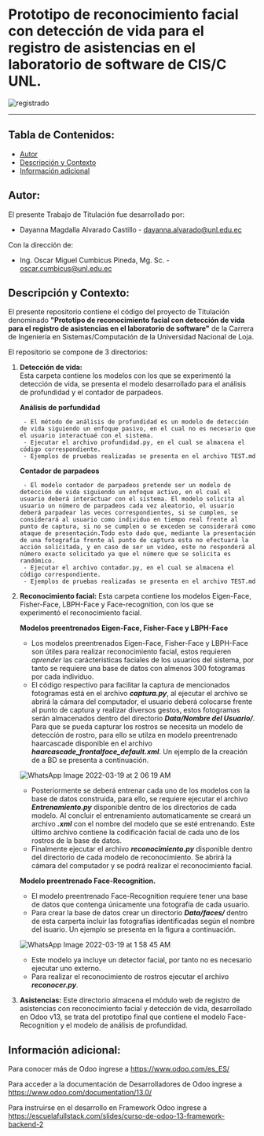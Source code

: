 # Prototipo de reconocimiento facial con detección de vida para el registro de asistencias en el laboratorio de software de CIS/C UNL.

![registrado](https://github.com/Computacion-UNL/FaceRecognition-LivenessDetection/assets/46323169/8a028adb-6e73-4091-82e7-c9a3b0f2fa32)

------------
## Tabla de Contenidos:
- [Autor](#autor)
- [Descripción y Contexto](#descripción-y-contexto)
- [Información adicional](#información-adicional)

## Autor:
El presente Trabajo de Titulación fue desarrollado por:
- Dayanna Magdalla Alvarado Castillo - dayanna.alvarado@unl.edu.ec

Con la dirección de:
- Ing. Oscar Miguel Cumbicus Pineda, Mg. Sc. - oscar.cumbicus@unl.edu.ec

## Descripción y Contexto:
El presente repositorio contiene el código del proyecto de Titulación denominado **"Prototipo de reconocimiento facial con detección de vida para el registro de asistencias en el laboratorio de software"** de la Carrera de Ingeniería en Sistemas/Computación de la Universidad Nacional de Loja.

El repositorio se compone de 3 directorios: 
1. **Detección de vida:**  
Esta carpeta contiene los modelos con los que se experimentó la detección de vida, se presenta el modelo desarrollado para el análisis de profundidad y el contador de parpadeos.  

    **Análisis de porfundidad**  
    
        - El método de análisis de profundidad es un modelo de detección de vida siguiendo un enfoque pasivo, en el cual no es necesario que el usuario interactuaé con el sistema.
        - Ejecutar el archivo profundidad.py, en el cual se almacena el código correspondiente.
        - Ejemplos de pruebas realizadas se presenta en el archivo TEST.md

   **Contador de parpadeos**  
   
        - El modelo contador de parpadeos pretende ser un modelo de detección de vida siguiendo un enfoque activo, en el cual el usuario deberá interactuar con el sistema. El modelo solicita al usuario un número de parpadeos cada vez aleatorio, el usuario deberá parpadear las veces correspondientes, si se cumplen, se considerará al usuario como individuo en tiempo real frente al punto de captura, si no se cumplen o se exceden se considerará como ataque de presentación.Todo esto dado que, mediante la presentación de una fotografía frente al punto de captura esta no efectuará la acción solicitada, y en caso de ser un video, este no responderá al número exacto solicitado ya que el número que se solicita es randómico.
        - Ejecutar el archivo contador.py, en el cual se almacena el código correspondiente. 
        - Ejemplos de pruebas realizadas se presenta en el archivo TEST.md
 
2. **Reconocimiento facial:** Esta carpeta contiene los modelos Eigen-Face, Fisher-Face, LBPH-Face y Face-recognition, con los que se experimentó el reconocimiento facial.

      **Modelos preentrenados Eigen-Face, Fisher-Face y LBPH-Face**

      * Los modelos preentrenados Eigen-Face, Fisher-Face y LBPH-Face son útiles para realizar reconocimiento facial, estos requieren _aprender_ las carácteristicas faciales de los usuarios del sistema, por tanto se requiere una base de datos con almenos 300 fotogramas por cada individuo.
      * El código respectivo para facilitar la captura de mencionados fotogramas está en el archivo **_captura.py_**, al ejecutar el archivo se abrirá la cámara del computador, el usuario deberá colocarse frente al punto de captura y realizar diversos gestos, estos fotogramas serán almacenados dentro del directorio **_Data/Nombre del Usuario/_**. Para que se pueda capturar los rostros se necesita un modelo de detección de rostro, para ello se utilza en modelo preentrenado haarcascade disponible en el archivo **_haarcascade_frontalface_default.xml_**. Un ejemplo de la creación de a BD se presenta a continuación.

      ![WhatsApp Image 2022-03-19 at 2 06 19 AM](https://user-images.githubusercontent.com/46323169/159111369-3bf2fd48-7ad1-4110-a807-8e03c228bd7f.jpeg)

      * Posteriormente se deberá entrenar cada uno de los modelos con la base de datos construida, para ello, se requiere ejecutar el archivo **_Entrenamiento.py_** disponible dentro de los directorios de cada modelo. Al concluir el entrenamiento automaticamente se creará un archivo **_.xml_** con el nombre del modelo que se esté entrenando. Este último archivo contiene la codificación facial de cada uno de los rostros de la base de datos.
      * Finalmente ejecutar el archivo **_reconocimiento.py_** disponible dentro del directorio de cada modelo de reconocimiento. Se abrirá la cámara del computador y se podrá realizar el reconocimiento facial.

    **Modelo preentrenado Face-Recognition.**
      * El modelo preentrenado Face-Recognition requiere tener una base de datos que contenga únicamente una fotografía de cada usuario.
      * Para crear la base de datos crear un directorio **_Data/faces/_** dentro de esta carperta incluir las fotografías identificadas según el nombre del isuario. Un ejemplo se presenta en la figura a continuación.
      
      ![WhatsApp Image 2022-03-19 at 1 58 45 AM](https://user-images.githubusercontent.com/46323169/159111125-13c98277-fbac-492c-a591-64080d67f89f.jpeg)
      

      * Este modelo ya incluye un detector facial, por tanto no es necesario ejecutar uno externo.
      * Para realizar el reconocimiento de rostros ejecutar el archivo **_reconocer.py_**.


4. **Asistencias:** Este directorio almacena el módulo web de registro de asistencias con reconocimiento facial y detección de vida, desarrollado en Odoo v13, se trata del prototipo final que contiene el modelo Face-Recognition y el modelo de análisis de profundidad.


## Información adicional: 
Para conocer más de Odoo ingrese a https://www.odoo.com/es_ES/  

Para acceder a la documentación de Desarrolladores de Odoo ingrese a https://www.odoo.com/documentation/13.0/

Para instruirse en el desarrollo en Framework Odoo ingrese a https://escuelafullstack.com/slides/curso-de-odoo-13-framework-backend-2
